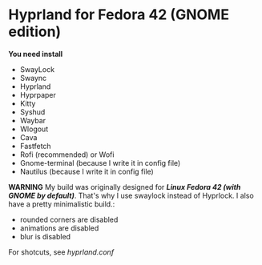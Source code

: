 
# Hyprland for Fedora 42 (GNOME edition)
**You need install**
- SwayLock
- Swaync
- Hyprland
- Hyprpaper
- Kitty
- Syshud
- Waybar
- Wlogout
- Cava
- Fastfetch
- Rofi (recommended) or Wofi
- Gnome-terminal (because I write it in config file)
- Nautilus (because I write it in config file)

**WARNING**
My build was originally designed for ***Linux Fedora 42 (with GNOME by default)***. That's why I use swaylock instead of Hyprlock. I also have a pretty minimalistic build.:
- rounded corners are disabled
- animations are disabled
- blur is disabled

For shotcuts, see *hyprland.conf*


